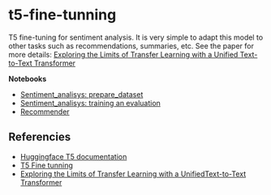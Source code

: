 # t5-fine-tunning
T5 fine-tuning for sentiment analysis. It is very simple to adapt this model to other tasks such as recommendations, summaries, etc. See the paper for more details: [Exploring the Limits of Transfer Learning with a Unified
Text-to-Text Transformer](https://arxiv.org/pdf/1910.10683.pdf)


**Notebooks**
* [Sentiment_analisys: prepare_dataset](https://github.com/adrianmarino/t5-fine-tunning/blob/master/notebooks/sentiment_analisys/1_prepare_dataset.ipynb)
* [Sentiment_analisys: training an evaluation](https://github.com/adrianmarino/t5-fine-tunning/blob/master/notebooks/sentiment_analisys/2_sentiment_analisys.ipynb)
* [Recommender](https://github.com/adrianmarino/t5-fine-tunning/blob/master/notebooks/T5_recommender.ipynb)


## Referencies

* [Huggingface T5 documentation](https://huggingface.co/docs/transformers/v4.35.1/en/model_doc/t5#t5)
* [T5 Fine tunning](https://colab.research.google.com/github/patil-suraj/exploring-T5/blob/master/t5_fine_tuning.ipynb#scrollTo=SDVQ04fGRb1v)
* [Exploring the Limits of Transfer Learning with a UnifiedText-to-Text Transformer](https://arxiv.org/pdf/1910.10683.pdf)
